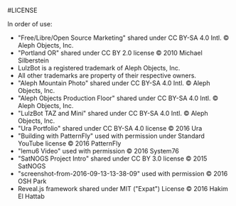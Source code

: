 #LICENSE

In order of use:

* "Free/Libre/Open Source Marketing" shared under CC BY-SA 4.0 Intl. &copy; Aleph Objects, Inc.
* "Portland OR" shared under CC BY 2.0 license &copy; 2010 Michael Silberstein
* LulzBot is a registered trademark of Aleph Objects, Inc.
* All other trademarks are property of their respective owners.
* "Aleph Mountain Photo" shared under CC BY-SA 4.0 Intl. &copy; Aleph Objects, Inc.
* "Aleph Objects Production Floor" shared under CC BY-SA 4.0 Intl. &copy; Aleph Objects, Inc.
* "LulzBot TAZ and Mini" shared under CC BY-SA 4.0 Intl. &copy; Aleph Objects, Inc.
* "Ura Portfolio" shared under CC BY-SA 4.0 license &copy; 2016 Ura
* "Building with PatternFly" used with permission under Standard YouTube license &copy; 2016 PatternFly
* "lemu6 Video" used with permission &copy; 2016 System76
* "SatNOGS Project Intro" shared under CC BY 3.0 license &copy; 2015 SatNOGS
* "screenshot-from-2016-09-13-13-38-09" used with permission &copy; 2016 OSH Park
* Reveal.js framework shared under MIT ("Expat") License &copy; 2016 Hakim El Hattab
